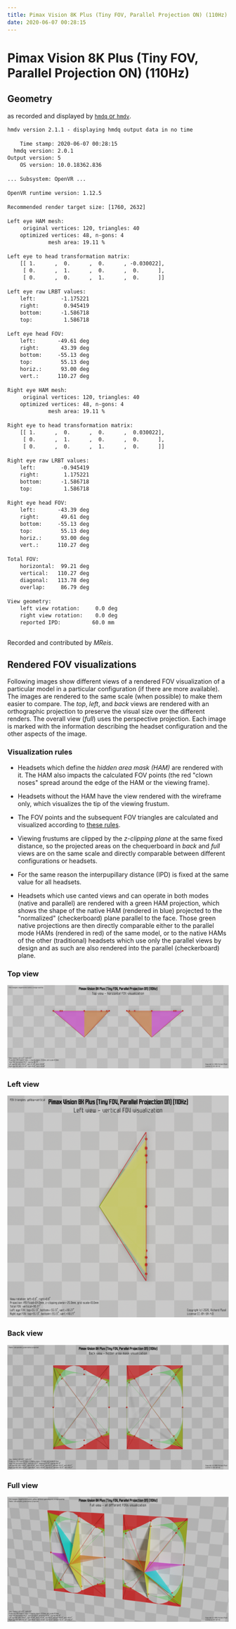 ```yaml
---
title: Pimax Vision 8K Plus (Tiny FOV, Parallel Projection ON) (110Hz)
date: 2020-06-07 00:28:15
---
```

# Pimax Vision 8K Plus (Tiny FOV, Parallel Projection ON) (110Hz)

## Geometry

as recorded and displayed by [`hmdq` or `hmdv`](https://github.com/risa2000/hmdq).
```
hmdv version 2.1.1 - displaying hmdq output data in no time

    Time stamp: 2020-06-07 00:28:15
  hmdq version: 2.0.1
Output version: 5
    OS version: 10.0.18362.836

... Subsystem: OpenVR ...

OpenVR runtime version: 1.12.5

Recommended render target size: [1760, 2632]

Left eye HAM mesh:
     original vertices: 120, triangles: 40
    optimized vertices: 48, n-gons: 4
             mesh area: 19.11 %

Left eye to head transformation matrix:
    [[ 1.      ,  0.      ,  0.      , -0.030022],
     [ 0.      ,  1.      ,  0.      ,  0.      ],
     [ 0.      ,  0.      ,  1.      ,  0.      ]]

Left eye raw LRBT values:
    left:        -1.175221
    right:        0.945419
    bottom:      -1.586718
    top:          1.586718

Left eye head FOV:
    left:       -49.61 deg
    right:       43.39 deg
    bottom:     -55.13 deg
    top:         55.13 deg
    horiz.:      93.00 deg
    vert.:      110.27 deg

Right eye HAM mesh:
     original vertices: 120, triangles: 40
    optimized vertices: 48, n-gons: 4
             mesh area: 19.11 %

Right eye to head transformation matrix:
    [[ 1.      ,  0.      ,  0.      ,  0.030022],
     [ 0.      ,  1.      ,  0.      ,  0.      ],
     [ 0.      ,  0.      ,  1.      ,  0.      ]]

Right eye raw LRBT values:
    left:        -0.945419
    right:        1.175221
    bottom:      -1.586718
    top:          1.586718

Right eye head FOV:
    left:       -43.39 deg
    right:       49.61 deg
    bottom:     -55.13 deg
    top:         55.13 deg
    horiz.:      93.00 deg
    vert.:      110.27 deg

Total FOV:
    horizontal:  99.21 deg
    vertical:   110.27 deg
    diagonal:   113.78 deg
    overlap:     86.79 deg

View geometry:
    left view rotation:     0.0 deg
    right view rotation:    0.0 deg
    reported IPD:          60.0 mm


```
Recorded and contributed by _MReis_.

## Rendered FOV visualizations

Following images show different views of a rendered FOV visualization of a
particular model in a particular configuration (if there are more available).
The images are rendered to the same scale (when possible) to make them easier
to compare. The _top_, _left_, and _back_ views are rendered with an
orthographic projection to preserve the visual size over the different renders.
The overall view (_full_) uses the perspective projection. Each image is marked
with the information describing the headset configuration and the other aspects
of the image.

### Visualization rules

* Headsets which define the _hidden area mask (HAM)_ are rendered with it. The
  HAM also impacts the calculated FOV points (the red "clown noses" spread
  around the edge of the HAM or the viewing frame).

* Headsets without the HAM have the view rendered with the wireframe only, which
  visualizes the tip of the viewing frustum.

* The FOV points and the subsequent FOV triangles are calculated and visualized
  according to [these
  rules](https://risa2000.github.io/vrdocs/docs/hmd_fov_calculation).

* Viewing frustums are clipped by the _z-clipping plane_ at the same fixed
  distance, so the projected areas on the chequerboard in _back_ and _full_
  views are on the same scale and directly comparable between different
  configurations or headsets.

* For the same reason the interpupillary distance (IPD) is fixed at the same
  value for all headsets.

* Headsets which use canted views and can operate in both modes (native and
  parallel) are rendered with a green HAM projection, which shows the shape of
  the native HAM (rendered in blue) projected to the "normalized"
  (checkerboard) plane parallel to the face. Those green native projections are
  then directly comparable either to the parallel mode HAMs (rendered in red)
  of the same model, or to the native HAMs of the other (traditional) headsets
  which use only the parallel views by design and as such are also rendered
  into the parallel (checkerboard) plane.

### Top view
[![Pimax Vision 8K Plus (Tiny FOV, Parallel Projection ON) (110Hz) - top view](../images/PimaxVision8KPlus_Tiny_PP_110Hz_top.dmx.png)](../images/PimaxVision8KPlus_Tiny_PP_110Hz_top.dmx.png)

### Left view
[![Pimax Vision 8K Plus (Tiny FOV, Parallel Projection ON) (110Hz) - left view](../images/PimaxVision8KPlus_Tiny_PP_110Hz_left.dmx.png)](../images/PimaxVision8KPlus_Tiny_PP_110Hz_left.dmx.png)

### Back view
[![Pimax Vision 8K Plus (Tiny FOV, Parallel Projection ON) (110Hz) - back view](../images/PimaxVision8KPlus_Tiny_PP_110Hz_back.dmx.png)](../images/PimaxVision8KPlus_Tiny_PP_110Hz_back.dmx.png)

### Full view
[![Pimax Vision 8K Plus (Tiny FOV, Parallel Projection ON) (110Hz) - full view](../images/PimaxVision8KPlus_Tiny_PP_110Hz_over.dmx.png)](../images/PimaxVision8KPlus_Tiny_PP_110Hz_over.dmx.png)

